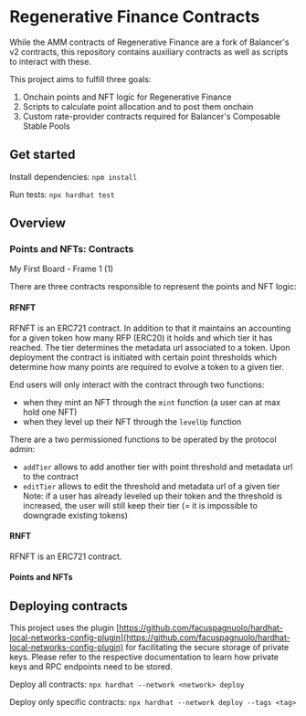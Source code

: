 # Regenerative Finance Contracts

While the AMM contracts of Regenerative Finance are a fork of Balancer's v2 contracts, this repository contains auxiliary contracts as well as scripts to interact with these. 

This project aims to fulfill three goals:
1. Onchain points and NFT logic for Regenerative Finance
2. Scripts to calculate point allocation and to post them onchain
3. Custom rate-provider contracts required for Balancer's Composable Stable Pools

## Get started

Install dependencies: `npm install`

Run tests: `npx hardhat test`

## Overview

### Points and NFTs: Contracts
My First Board - Frame 1 (1)

There are three contracts responsible to represent the points and NFT logic:

#### RFNFT
RFNFT is an ERC721 contract. In addition to that it maintains an accounting for a given token how many RFP (ERC20) it holds and which tier it has reached. The tier determines the metadata url associated to a token. Upon deployment the contract is initiated with certain point thresholds which determine how many points are required to evolve a token to a given tier.

End users will only interact with the contract through two functions:
* when they mint an NFT through the `mint` function (a user can at max hold one NFT)
* when they level up their NFT through the `levelUp` function

There are a two permissioned functions to be operated by the protocol admin:
* `addTier` allows to add another tier with point threshold and metadata url to the contract
* `editTier` allows to edit the threshold and metadata url of a given tier
Note: if a user has already leveled up their token and the threshold is increased, the user will still keep their tier (= it is impossible to downgrade existing tokens)


#### RNFT
RFNFT is an ERC721 contract.

#### Points and NFTs


## Deploying contracts

This project uses the plugin [https://github.com/facuspagnuolo/hardhat-local-networks-config-plugin](https://github.com/facuspagnuolo/hardhat-local-networks-config-plugin) for facilitating the secure storage of private keys. Please refer to the respective documentation to learn how private keys and RPC endpoints need to be stored.

Deploy all contracts: `npx hardhat --network <network> deploy`

Deploy only specific contracts: `npx hardhat --network deploy --tags <tag>`

